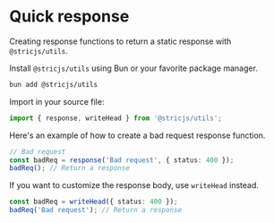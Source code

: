 # Quick response
Creating response functions to return a static response with `@stricjs/utils`.

Install `@stricjs/utils` using Bun or your favorite package manager.
```bash
bun add @stricjs/utils
```

Import in your source file:
```typescript
import { response, writeHead } from '@stricjs/utils';
```

Here's an example of how to create a bad request response function.
```typescript
// Bad request
const badReq = response('Bad request', { status: 400 });
badReq(); // Return a response
```

If you want to customize the response body, use `writeHead` instead.
```typescript
const badReq = writeHead({ status: 400 });
badReq('Bad request'); // Return a response
```


